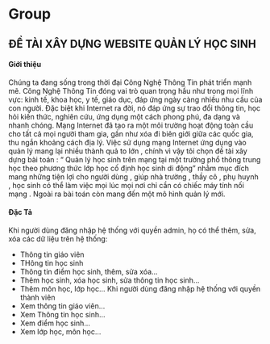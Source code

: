 # Group
## ĐỀ TÀI XÂY DỰNG WEBSITE QUẢN LÝ HỌC SINH

#### Giới thiệu
Chúng ta đang sống trong thời đại Công Nghệ Thông Tin phát triển mạnh mẽ. Công Nghệ Thông Tin đóng vai trò quan trọng hầu như trong mọi lĩnh vực: kinh tế, khoa học, y tế, giáo dục, đáp ứng ngày càng nhiều nhu cầu của con người. Đặc biệt khi Internet ra đời, nó đáp ứng sự trao đổi thông tin, học hỏi kiến thức, nghiên cứu, ứng dụng một cách phong phú, đa dạng và nhanh chóng. Mạng Internet đã tạo ra một môi trường hoạt động toàn cầu cho tất cả mọi người tham gia, gần như xóa đi biên giới giữa các quốc gia, thu ngắn khoảng cách địa lý. Việc sử dụng mạng Internet ứng dụng vào quản lý mang lại nhiều thành quả to lớn , chính vì vậy tôi chọn đề tài xây dựng bài toán : “ Quản lý học sinh trên mạng tại một trường phổ thông trung học theo phương thức lớp học cố định học sinh di động” nhằm mục đích mang những tiện lợi cho người dùng , giúp nhà trường , thầy cô , phụ huynh , học sinh có thể làm việc mọi lúc mọi nơi chỉ cần có chiếc máy tính nối mạng . Ngoài ra bài toán còn mang đến một mô hình quản lý mới.

#### Đặc Tả
Khi người dùng đăng nhập hệ thống với quyền admin, họ có thể thêm, sửa, xóa các dữ liệu trên hệ thống:
- Thông tin giáo viên
- THông tin học sinh
- Thông tin điểm học sinh, thêm, sửa xóa...
- Thêm học sinh, xóa học sinh, sửa thông tin học sinh...
- Thêm môn học, lớp học...
Khi người dùng đăng nhập hệ thống với quyền thành viên
- Xem thông tin giáo viên...
- Xem Thông tin học sinh...
- Xem điểm học sinh...
- Xem lớp học, môn học...

